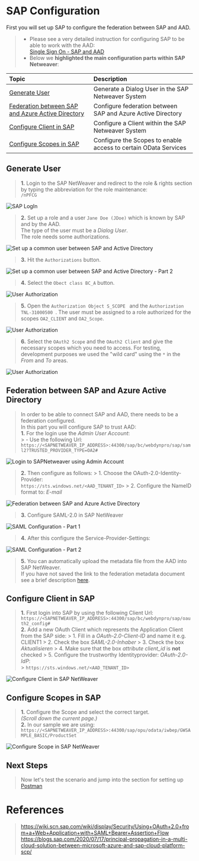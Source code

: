 
# SAP Configuration

First you will set up SAP to configure the federation between SAP and AAD.

> - Please see a very detailed instruction for configuring SAP to be able to work with the AAD: <br> [Single Sign On - SAP and AAD](https://blogs.sap.com/2019/10/17/single-sign-on-for-abap-engine-with-azure-active-directory-using-oauth/) <br>
> - Below we **highlighted the main configuration parts within SAP Netweaver**: <br>

|Topic|Description|
|:-----------|:------------------|
|[Generate User](#generate-user)|Generate a Dialog User in the SAP Netweaver System|
|[Federation between SAP and Azure Active Directory](#federation-between-sap-and-azure-active-directory)|Configure federation between SAP and Azure Active Directory|
|[Configure Client in SAP](#configure-client-in-sap)|Configure a Client within the SAP Netweaver System|
|[Configure Scopes in SAP](#configure-scopes-in-sap)|Configure the Scopes to enable access to certain OData Services|

## Generate User

> **1.** Login to the SAP NetWeaver and redirect to the role & rights section by typing the abbreviation for the role maintenance: <br>
> ```/nPFCG```

![SAP LogIn](./img/SAPNetweaverLogIn.png)


> **2.** Set up a role and a user ```Jane Doe (JDoe)``` which is known by SAP and by the AAD. <br>
> The type of the user must be a *Dialog User*.<br>
> The role needs some authorizations.


![Set up a common user between SAP and Active Directory](./img/SAPNetweaverRoleConfiguration.png)


>**3.** Hit the ```Authorizations``` button.


![Set up a common user between SAP and Active Directory - Part 2](./img/SAPNetweaverRoleConfigurationAuthorization1.png)

>**4.** Select the ```Obect class BC_A``` button.

![User Authorization](./img/SAPNetweaverRoleConfigurationAuthorization2.png)


> **5.** Open the ```Authorization Object S_SCOPE ``` and the ```Authorization TNL-31000500 ```.
> The user must be assigned to a role authorized for the scopes ```OA2_CLIENT``` and ```OA2_Scope```. <br>

![User Authorization](./img/SAPNetweaverRoleConfigurationAuthorization3.png)

> **6.** Select the ```OAuth2 Scope``` and the ```OAuth2 Client``` and give the necessary scopes which you need to access.
> For testing, development purposes we used the "wild card" using the ```*``` in the *From* and *To* areas.

![User Authorization](./img/SAPNetweaverRoleConfigurationAuthorization4.png)

## Federation between SAP and Azure Active Directory

> In order to be able to connect SAP and AAD, there needs to be a federation configured.<br>
> In this part you will configure SAP to trust AAD: <br>
> **1.** For the login use the *Admin User Account*: <br>
    > - Use the following Url: <br> ```https://<SAPNETWEAVER_IP_ADDRESS>:44300/sap/bc/webdynpro/sap/saml2?TRUSTED_PROVIDER_TYPE=OA2#```

![Login to SAPNetweaver using Admin Account](./img/SAPNetweaverAdminLogIn.png)

> **2.** Then configure as follows:
    > 1. Choose the OAuth-2.0-Identity-Provider: <br> ``` https://sts.windows.net/<AAD_TENANT_ID> ```
    > 2. Configure the NameID format to: *E-mail*

![Federation between SAP and Azure Active Directory](./img/SAPNetWeaverTruststellungAAD.png)


> **3.** Configure SAML-2.0 in SAP NetWeaver

![SAML Configuration - Part 1](./img/SAPNetweaverSAMLKonfiguration.png)

> **4.** After this configure the Service-Provider-Settings:

![SAML Configuration - Part 2](./img/SAPNetweaverSAMLConfigurationPart2.png)

> **5.** You can automatically upload the metadata file from the AAD into SAP NetWeaver. <br>
> If you have not saved the link to the federation metadata document see a brief description [here](../AzureActiveDirectoryConfiguration/README.md#Download-the-Federation-metadata-document). 

## Configure Client in SAP

> **1.** First login into SAP by using the following Client Url: ```https://<SAPNETWEAVER_IP_ADDRESS>:44300/sap/bc/webdynpro/sap/oauth2_config#``` <br>
> **2.** Add a new OAuth Client which represents the Application Client from the SAP side:
    > 1. Fill in a *OAuth-2.0-Client-ID* and name it e.g. CLIENT1
    > 2. Check the box *SAML-2.0-Inhaber*
    > 3. Check the box *Aktualisieren*
    > 4. Make sure that the box *attribute client_id* is **not** checked
    > 5. Configure the trustworthy Identityprovider: *OAuth-2.0-IdP*: <br>
    > ``` https://sts.windows.net/<AAD_TENANT_ID> ```

![Configure Client in SAP NetWeaver](./img/SAPNetweaverClientSetup.png)

## Configure Scopes in SAP

> **1.** Configure the Scope and select the correct target. <br>
> *(Scroll down the current page.)* <br>
> **2.** In our sample we are using: <br>
> ```https://<SAPNETWEAVER_IP_ADDRESS>:44300/sap/opu/odata/iwbep/GWSAMPLE_BASIC/ProductSet```

![Configure Scope in SAP NetWeaver](./img/SAPNetweaverScope.png)

## Next Steps

> Now let's test the scenario and jump into the section for setting up [Postman](../PostmanSetup/README.md)


# References
> https://wiki.scn.sap.com/wiki/display/Security/Using+OAuth+2.0+from+a+Web+Application+with+SAML+Bearer+Assertion+Flow
> https://blogs.sap.com/2020/07/17/principal-propagation-in-a-multi-cloud-solution-between-microsoft-azure-and-sap-cloud-platform-scp/
